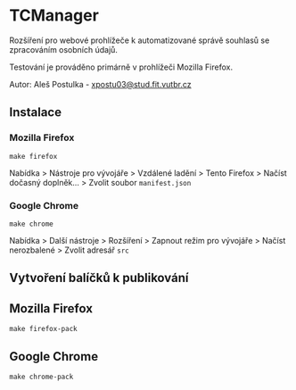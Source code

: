 # TCManager

Rozšíření pro webové prohlížeče k automatizované správě souhlasů se zpracováním osobních údajů.

Testování je prováděno primárně v prohlížeči Mozilla Firefox.

Autor: Aleš Postulka - xpostu03@stud.fit.vutbr.cz

## Instalace

### Mozilla Firefox

```shell
make firefox
```

Nabídka > Nástroje pro vývojáře > Vzdálené ladění > Tento Firefox > Načíst dočasný doplněk... > Zvolit
soubor `manifest.json`

### Google Chrome

```shell
make chrome
```

Nabídka > Další nástroje > Rozšíření > Zapnout režim pro vývojáře > Načíst nerozbalené > Zvolit adresář `src`

## Vytvoření balíčků k publikování

## Mozilla Firefox

```shell
make firefox-pack
```

## Google Chrome

```shell
make chrome-pack
```